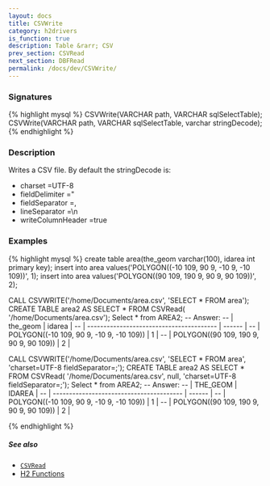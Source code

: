 ```yaml
---
layout: docs
title: CSVWrite
category: h2drivers
is_function: true
description: Table &rarr; CSV
prev_section: CSVRead
next_section: DBFRead
permalink: /docs/dev/CSVWrite/
---
```


### Signatures

{% highlight mysql %}
CSVWrite(VARCHAR path, VARCHAR sqlSelectTable);
CSVWrite(VARCHAR path, VARCHAR sqlSelectTable,
         varchar stringDecode);
{% endhighlight %}

### Description

Writes a CSV file.
By default the stringDecode is:

* charset =UTF-8
* fieldDelimiter ="
* fieldSeparator =,
* lineSeparator =\n
* writeColumnHeader =true

### Examples

{% highlight mysql %}
create table area(the_geom varchar(100), idarea int primary key);
insert into area values('POLYGON((-10 109, 90 9, -10 9,
                                  -10 109))', 1);
insert into area values('POLYGON((90 109, 190 9, 90 9,
                                  90 109))', 2);

CALL CSVWRITE('/home/Documents/area.csv',
              'SELECT * FROM area');
CREATE TABLE area2 AS SELECT * FROM CSVRead(
   '/home/Documents/area.csv');
Select * from AREA2;
-- Answer:
-- |                 the_geom                 | idarea |
-- | ---------------------------------------- | ------ |
-- | POLYGON((-10 109, 90 9, -10 9, -10 109)) |      1 |
-- | POLYGON((90 109, 190 9, 90 9,  90 109))  |      2 |

CALL CSVWRITE('/home/Documents/area.csv',
              'SELECT * FROM area', 'charset=UTF-8
                                     fieldSeparator=;');
CREATE TABLE area2 AS SELECT * FROM CSVRead(
   '/home/Documents/area.csv', null,
   'charset=UTF-8 fieldSeparator=;');
Select * from AREA2;
-- Answer:
-- |                     THE_GEOM             | IDAREA |
-- | ---------------------------------------- | ------ |
-- | POLYGON((-10 109, 90 9, -10 9, -10 109)) |      1 |
-- | POLYGON((90 109, 190 9, 90 9,  90 109))  |      2 |

{% endhighlight %}

##### See also

* [`CSVRead`](../CSVRead)
* <a href="http://www.h2database.com/html/functions.html#csvwrite"
target="_blank">H2 Functions</a>
